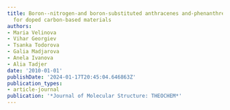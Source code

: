 ```yaml
---
title: Boron--nitrogen-and boron-substituted anthracenes and-phenanthrenes as models
  for doped carbon-based materials
authors:
- Maria Velinova
- Vihar Georgiev
- Tsanka Todorova
- Galia Madjarova
- Anela Ivanova
- Alia Tadjer
date: '2010-01-01'
publishDate: '2024-01-17T20:45:04.646863Z'
publication_types:
- article-journal
publication: '*Journal of Molecular Structure: THEOCHEM*'
---
```

